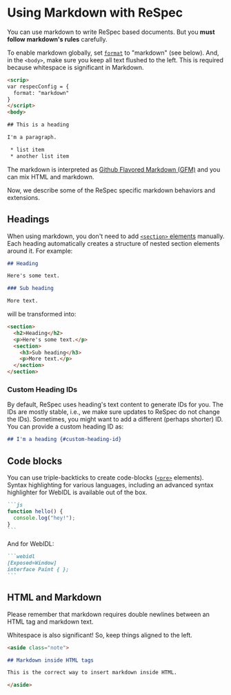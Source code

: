 # Using Markdown with ReSpec

You can use markdown to write ReSpec based documents. But you **must follow markdown's rules** carefully.
 
To enable markdown globally, set [`format`](format) to "markdown" (see below). And, in the `<body>`, make sure you keep all text flushed to the left. This is required because whitespace is significant in Markdown. 

```html "example": "Configuring ReSpec to use Markdown."
<scrip>
var respecConfig = {
  format: "markdown"
}
</script>
<body>

## This is a heading

I'm a paragraph.

 * list item
 * another list item

```

The markdown is interpreted as [Github Flavored Markdown (GFM)](https://guides.github.com/features/mastering-markdown/) and you can mix HTML and markdown.

Now, we describe some of the ReSpec specific markdown behaviors and extensions.

## Headings

When using markdown, you don't need to add [`<section>` elements](section) manually. Each heading automatically creates a structure of nested section elements around it. For example:

```markdown "example": "Markdown headings and automatic section structure generation."
## Heading

Here's some text.

### Sub heading

More text.
```

will be transformed into:

<samp>

```html
<section>
  <h2>Heading</h2>
  <p>Here's some text.</p>
  <section>
    <h3>Sub heading</h3>
    <p>More text.</p>
  </section>
</section>
```

</samp>

### Custom Heading IDs

By default, ReSpec uses heading's text content to generate IDs for you. The IDs are mostly stable, i.e., we make sure updates to ReSpec do not change the IDs). Sometimes, you might want to add a different (perhaps shorter) ID. You can provide a custom heading ID as:

```markdown "example": "Specifying a custom ID for a heading."
## I'm a heading {#custom-heading-id}
```

## Code blocks

You can use triple-backticks to create code-blocks ([`<pre>`](pre-and-code-elements) elements). Syntax highlighting for various languages, including an advanced syntax highlighter for WebIDL is available out of the box.

````markdown "example": "A simple code-block with language hint."
```js
function hello() {
  console.log("hey!");
}
```
````

And for WebIDL:

````markdown "example": "A WebIDL block."
```webidl
[Exposed=Window]
interface Paint { };
```
````

## HTML and Markdown

Please remember that markdown requires double newlines between an HTML tag and markdown text. 

Whitespace is also significant! So, keep things aligned to the left.

```markdown "example": "Mixing HTML and markdown."
<aside class="note">

## Markdown inside HTML tags

This is the correct way to insert markdown inside HTML.

</aside>
```
